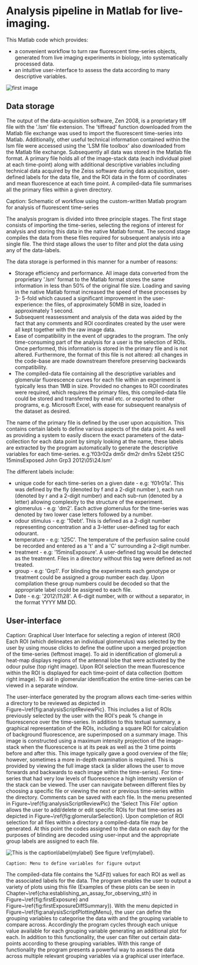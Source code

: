 # Analysis pipeline in Matlab for live-imaging.

This Matlab code which provides:
*   a convenient workflow to turn raw fluorescent time-series objects, generated from live imaging experiments in  biology, into systematically processed data.
* an intuitive user-interface to assess the data according to many descriptive variables.

![first image](https://raw.github.com/leej3/calciumImagingAnalysis/overiewOfGUI.png)
    
<!-- \caption[Menu to navigate through different time-series image files in custom analysis program.]{\textbf{Menu to navigate through different time-series image files}} -->

## Data storage 
The output of the data-acquisition software, Zen 2008, is a proprietary tiff file with the '.lsm' file extension. The 'tiffread' function downloaded from the Matlab file exchange was used to import the fluorescent time-series into Matlab. Additionally, other useful technical information contained within the lsm file were accessed using the 'LSM file toolbox' also downloaded from the Matlab file exchange. Subsequently all data was stored in the Matlab file format. A primary file holds all of the image-stack data (each individual pixel at each time-point) along with additional descriptive variables including technical data acquired by the Zeiss software during data acquisition, user-defined labels for the data file, and the ROI data in the form of coordinates and mean fluorescence at each time point. A compiled-data file summarises all the primary files within a given directory.

<!-- ![alt text](https://github.com/leej3/calciumImagingAnalysis/scriptOverview -->
    
Caption: Schematic of workflow using the custom-written Matlab program for analysis of fluorescent time-series

The analysis program is divided into three principle stages. The first stage consists of importing the time-series, selecting the regions of interest for analysis and storing this data in the native Matlab format. The second stage compiles the data from these files required for subsequent analysis into a single file. The third stage allows the user to filter and plot the data using any of the data-labels.


The data storage is performed in this manner for a number of reasons:

* Storage efficiency and performance. All image data converted from the proprietary '.lsm' format to the Matlab format stores the same information in less than 50\% of the original file size. Loading and saving in the native Matlab format increased the speed of these processes by 3- 5-fold which caused a significant improvement in the user-experience: the files, of approximately 50MB in size, loaded in approximately 1 second.
* Subsequent reassessment and analysis of the data was aided by the fact that any comments and ROI coordinates created by the user were all kept together with the raw image data. 
* Ease of compatibility in the event of upgrades to the program. The only time-consuming part of the analysis for a user is the selection of ROIs. Once performed, this information is stored in the primary file and is not altered. Furthermore, the format of this file is not altered: all changes in the code-base are made downstream therefore preserving backwards compatibility.
*  The compiled-data file containing all the descriptive variables and glomerular fluorescence curves for each file within an experiment is typically less than 1MB in size. Provided no changes to ROI coordinates were required, which requires the primary files, this compiled-data file could be stored and transferred by email etc. or exported to other programs, e.g. Microsoft Excel, with ease for subsequent reanalysis of the dataset as desired.    

The name of the primary file is defined by the user upon acquisition. This contains certain labels to define various aspects of the data point. As well as providing a system to easily discern the exact parameters of the data-collection for each data point by simply looking at the name, these labels are extracted by the program automatically to generate the descriptive variables for each time-series. e.g.'f03r02a dm5r dm2r dm1rs 52ebt t25C 15minsExposed John Grp3 2012\05\24.lsm'

The different labels include:

* unique code for each time-series on a given date - e.g: 'f01r01a'. This was defined by the fly (denoted by f and a 2-digit number ), each run (denoted by r and a 2-digit number)  and each sub-run (denoted by a letter) allowing complexity to the structure of the experiment.
* glomerulus - e.g: 'dm2'. Each active glomerulus for the time-series was denoted by two lower case letters followed by a number.
* odour stimulus - e.g: '10ebt'. This is defined as a 2-digit number representing concentration and a 3-letter user-defined tag for each odourant.
* temperature - e.g: 't25C'. The temperature of the perfusion saline could be recorded and entered as a 't' and a 'C' surrounding a 2-digit number.
* treatment - e.g: '15minsExposure'. A user-defined tag would be detected as the treatment. Files in a directory without this tag were defined as not treated.
* group - e.g: 'Grp1'. For blinding the experiments each genotype or treatment could be assigned a group number each day. Upon compilation these group numbers could be decoded so that the appropriate label could be assigned to each file.
* Date - e.g: '2012\11\28'. A 6-digit number, with or without a separator, in the format YYYY MM DD.
    



## User-interface 
<!-- ![alt text](./images/lth/analysisScript/analysisScriptGlomerularSelection} -->

Caption: Graphical User Interface for selecting a region of interest (ROI) Each ROI (which delineates an individual glomerulus) was selected by the user by using mouse clicks to define the outline upon a merged projection of the time-series (leftmost image). To aid in identification of glomeruli a heat-map displays regions of the antennal lobe that were activated by the odour pulse (top right image). Upon ROI selection the mean fluorescence within the ROI is displayed for each time-point of data collection (bottom right image). To aid in glomerular identification the entire time-series can be viewed in a separate window.


The user-interface generated by the program allows each time-series within a directory to be reviewed as depicted in Figure~\ref{fig:analysisScriptReviewPic}. This includes a list of ROIs previously selected by the user with the ROI's peak \%  change in fluorescence over the time-series. In addition to this textual summary, a graphical representation of the ROIs, including a square ROI for calculation of background fluorescence, are superimposed on a summary image. This image is constructed using a maximum intensity projection of the image-stack when the fluorescence is at its peak as well as the 3 time points before and after this. This image typically gave a good overview of the file; however, sometimes a more in-depth examination is required. This is provided by viewing the full image stack (a slider allows the user to move forwards and backwards to each image within the time-series). For time-series that had very low levels of fluorescence a high intensity version of the stack can be viewed. The user can navigate between different files by choosing a specific file or viewing the next or previous time-series within the directory. Comments can be saved with each file.
In the menu presented in Figure~\ref{fig:analysisScriptReviewPic} the 'Select This File' option allows the user to add/delete or edit specific ROIs for that time-series as depicted in Figure~\ref{fig:glomerularSelection}. Upon completion of ROI selection for all files within a directory a compiled-data file may be generated. At this point the codes assigned to the data on each day for the purposes of blinding are decoded using user-input and the appropriate group labels are assigned to each file.
 
 ![This is the caption\label{mylabel}](/url/of/image.png)
See figure \ref{mylabel}.

<!-- ./images/lth/analysisScript/analysisScriptPlottingMenu2} -->
    Caption: Menu to define variables for figure output


The compiled-data file contains the \%$\Delta$F(t) values for each ROI as well as the associated labels for the data. The program enables the user to output a variety of plots using this file (Examples of these plots can be seen in Chapter~\ref{cha:establishing_an_assay_for_observing_sth} in Figure~\ref{fig:firstExposure} and Figure~\ref{fig:firstExposureDiffSummary}). With the menu depicted in Figure~\ref{fig:analysisScriptPlottingMenu}, the user can define the grouping variables to categorise the data with and the grouping variable to compare across. Accordingly the program cycles through each unique value available for each grouping variable generating an additional plot for each. In addition to this functionality, the user can filter out certain data-points according to these grouping variables. With this range of functionality the program presents a powerful way to assess the data across multiple relevant grouping variables via a graphical user interface. 
